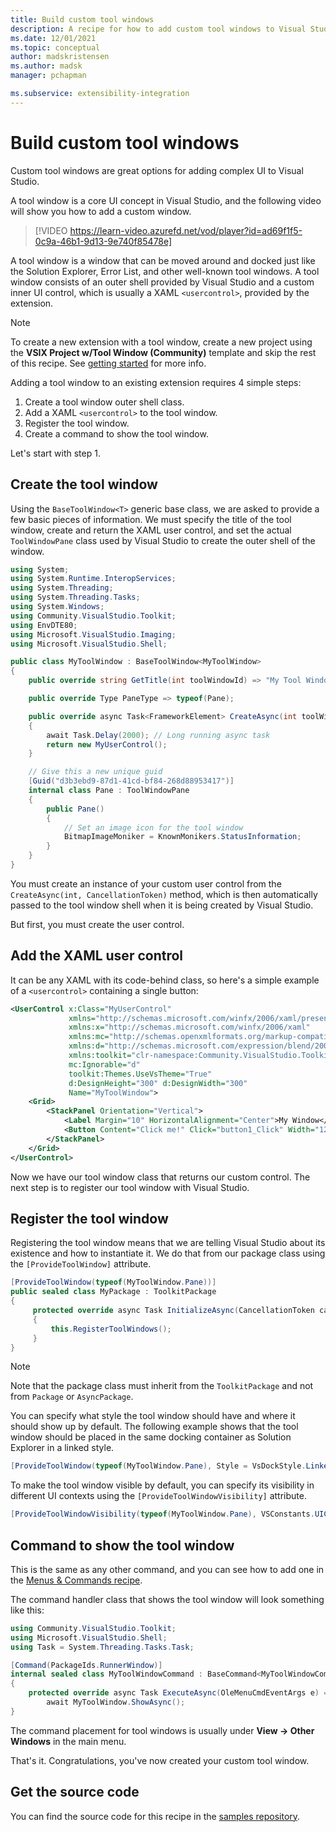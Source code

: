 ```yaml
---
title: Build custom tool windows
description: A recipe for how to add custom tool windows to Visual Studio.
ms.date: 12/01/2021
ms.topic: conceptual
author: madskristensen
ms.author: madsk
manager: pchapman

ms.subservice: extensibility-integration
---
```

# Build custom tool windows

Custom tool windows are great options for adding complex UI to Visual Studio.

A tool window is a core UI concept in Visual Studio, and the following video will show you how to add a custom window.

> [!VIDEO https://learn-video.azurefd.net/vod/player?id=ad69f1f5-0c9a-46b1-9d13-9e740f85478e]

A tool window is a window that can be moved around and docked just like the Solution Explorer, Error List, and other well-known tool windows. A tool window consists of an outer shell provided by Visual Studio and a custom inner UI control, which is usually a XAML `<usercontrol>`, provided by the extension.

>[!NOTE]
> To create a new extension with a tool window, create a new project using the **VSIX Project w/Tool Window (Community)** template and skip the rest of this recipe. See [getting started](../get-started/first-extension.md) for more info.

Adding a tool window to an existing extension requires 4 simple steps:

1. Create a tool window outer shell class.
2. Add a XAML `<usercontrol>` to the tool window.
3. Register the tool window.
4. Create a command to show the tool window.

Let's start with step 1.

## Create the tool window
Using the `BaseToolWindow<T>` generic base class, we are asked to provide a few basic pieces of information. We must specify the title of the tool window, create and return the XAML user control, and set the actual `ToolWindowPane` class used by Visual Studio to create the outer shell of the window.

```csharp
using System;
using System.Runtime.InteropServices;
using System.Threading;
using System.Threading.Tasks;
using System.Windows;
using Community.VisualStudio.Toolkit;
using EnvDTE80;
using Microsoft.VisualStudio.Imaging;
using Microsoft.VisualStudio.Shell;

public class MyToolWindow : BaseToolWindow<MyToolWindow>
{
    public override string GetTitle(int toolWindowId) => "My Tool Window";

    public override Type PaneType => typeof(Pane);

    public override async Task<FrameworkElement> CreateAsync(int toolWindowId, CancellationToken cancellationToken)
    {
        await Task.Delay(2000); // Long running async task
        return new MyUserControl();
    }

    // Give this a new unique guid
    [Guid("d3b3ebd9-87d1-41cd-bf84-268d88953417")] 
    internal class Pane : ToolWindowPane
    {
        public Pane()
        {
            // Set an image icon for the tool window
            BitmapImageMoniker = KnownMonikers.StatusInformation;
        }
    }
}
```

You must create an instance of your custom user control from the `CreateAsync(int, CancellationToken)` method, which is then automatically passed to the tool window shell when it is being created by Visual Studio.

But first, you must create the user control.

## Add the XAML user control
It can be any XAML with its code-behind class, so here's a simple example of a `<usercontrol>` containing a single button:

```xml
<UserControl x:Class="MyUserControl"
             xmlns="http://schemas.microsoft.com/winfx/2006/xaml/presentation"
             xmlns:x="http://schemas.microsoft.com/winfx/2006/xaml"
             xmlns:mc="http://schemas.openxmlformats.org/markup-compatibility/2006"
             xmlns:d="http://schemas.microsoft.com/expression/blend/2008"
             xmlns:toolkit="clr-namespace:Community.VisualStudio.Toolkit;assembly=Community.VisualStudio.Toolkit"
             mc:Ignorable="d"
             toolkit:Themes.UseVsTheme="True"
             d:DesignHeight="300" d:DesignWidth="300"
             Name="MyToolWindow">
    <Grid>
        <StackPanel Orientation="Vertical">
            <Label Margin="10" HorizontalAlignment="Center">My Window</Label>
            <Button Content="Click me!" Click="button1_Click" Width="120" Height="80" Name="button1"/>
        </StackPanel>
    </Grid>
</UserControl>
```

Now we have our tool window class that returns our custom control. The next step is to register our tool window with Visual Studio.

## Register the tool window
Registering the tool window means that we are telling Visual Studio about its existence and how to instantiate it. We do that from our package class using the `[ProvideToolWindow]` attribute.

```csharp
[ProvideToolWindow(typeof(MyToolWindow.Pane))]
public sealed class MyPackage : ToolkitPackage
{
     protected override async Task InitializeAsync(CancellationToken cancellationToken, IProgress<ServiceProgressData> progress)
     {
         this.RegisterToolWindows();
     }
}
```

>[!NOTE]
> Note that the package class must inherit from the `ToolkitPackage` and not from `Package` or `AsyncPackage`.

You can specify what style the tool window should have and where it should show up by default. The following example shows that the tool window should be placed in the same docking container as Solution Explorer in a linked style.

```csharp
[ProvideToolWindow(typeof(MyToolWindow.Pane), Style = VsDockStyle.Linked, Window = WindowGuids.SolutionExplorer)]
```

To make the tool window visible by default, you can specify its visibility in different UI contexts using the `[ProvideToolWindowVisibility]` attribute.

```csharp
[ProvideToolWindowVisibility(typeof(MyToolWindow.Pane), VSConstants.UICONTEXT.NoSolution_string)]
```

## Command to show the tool window
This is the same as any other command, and you can see how to add one in the [Menus & Commands recipe](menus-buttons-commands.md).

The command handler class that shows the tool window will look something like this:

```csharp
using Community.VisualStudio.Toolkit;
using Microsoft.VisualStudio.Shell;
using Task = System.Threading.Tasks.Task;

[Command(PackageIds.RunnerWindow)]
internal sealed class MyToolWindowCommand : BaseCommand<MyToolWindowCommand>
{
    protected override async Task ExecuteAsync(OleMenuCmdEventArgs e) =>
        await MyToolWindow.ShowAsync();
}
```

The command placement for tool windows is usually under **View -> Other Windows** in the main menu.

That's it. Congratulations, you've now created your custom tool window.

## Get the source code
You can find the source code for this recipe in the [samples repository](https://github.com/VsixCommunity/Samples/tree/master/ToolWindow).
